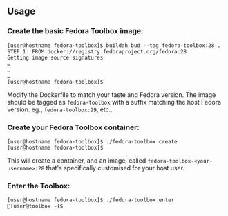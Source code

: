 
## Usage

### Create the basic Fedora Toolbox image:
```
[user@hostname fedora-toolbox]$ buildah bud --tag fedora-toolbox:28 .
STEP 1: FROM docker://registry.fedoraproject.org/fedora:28
Getting image source signatures
…
…
…
[user@hostname fedora-toolbox]$
```
Modify the Dockerfile to match your taste and Fedora version. The image should
be tagged as `fedora-toolbox` with a suffix matching the host Fedora version.
eg., `fedora-toolbox:29`, etc..

### Create your Fedora Toolbox container:
```
[user@hostname fedora-toolbox]$ ./fedora-toolbox create
[user@hostname fedora-toolbox]$
```
This will create a container, and an image, called
`fedora-toolbox-<your-username>:28` that's specifically customised for your
host user.

### Enter the Toolbox:
```
[user@hostname fedora-toolbox]$ ./fedora-toolbox enter
🔹[user@toolbox ~]$
```

